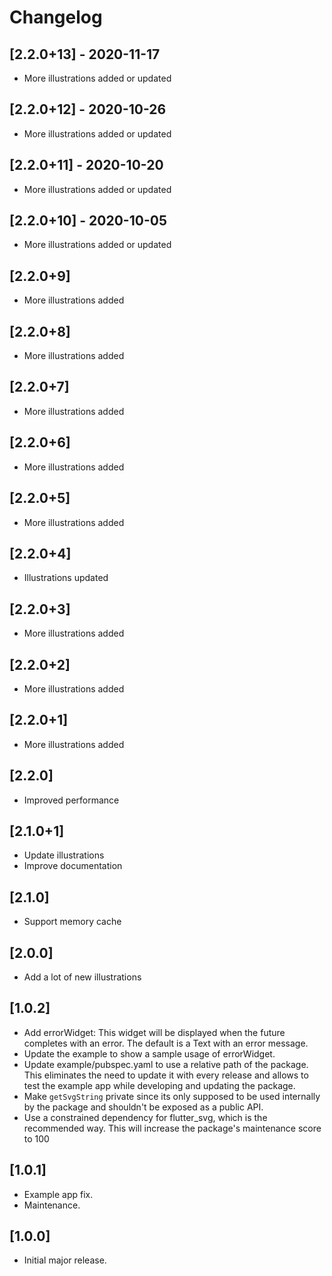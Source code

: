 # Changelog

## [2.2.0+13] - 2020-11-17

* More illustrations added or updated

## [2.2.0+12] - 2020-10-26

* More illustrations added or updated

## [2.2.0+11] - 2020-10-20

* More illustrations added or updated

## [2.2.0+10] - 2020-10-05

* More illustrations added or updated

## [2.2.0+9]

* More illustrations added

## [2.2.0+8]

* More illustrations added

## [2.2.0+7]

* More illustrations added

## [2.2.0+6]

* More illustrations added

## [2.2.0+5]

* More illustrations added

## [2.2.0+4]

* Illustrations updated

## [2.2.0+3]

* More illustrations added

## [2.2.0+2]

* More illustrations added

## [2.2.0+1]

* More illustrations added

## [2.2.0]

* Improved performance

## [2.1.0+1]

* Update illustrations
* Improve documentation

## [2.1.0]

* Support memory cache

## [2.0.0]

* Add a lot of new illustrations

## [1.0.2]

* Add errorWidget: This widget will be displayed when the future completes with an error. The default is a Text with an error message.
* Update the example to show a sample usage of errorWidget.
* Update example/pubspec.yaml to use a relative path of the package. This eliminates the need to update it with every release and allows to test the example app while developing and updating the package.
* Make `getSvgString` private since its only supposed to be used internally by the package and shouldn't be exposed as a public API.
* Use a constrained dependency for flutter_svg, which is the recommended way. This will increase the package's maintenance score to 100

## [1.0.1]

* Example app fix.
* Maintenance.

## [1.0.0]

* Initial major release.